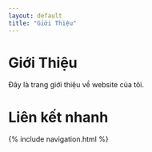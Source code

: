 ```yaml
---
layout: default
title: "Giới Thiệu"
---
```


# Giới Thiệu

Đây là trang giới thiệu về website của tôi.

# Liên kết nhanh
{% include navigation.html %}
